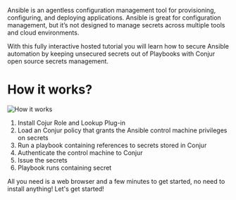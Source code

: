 Ansible is an agentless configuration management tool for provisioning, configuring, and deploying applications. Ansible is great for configuration management, but it’s not designed to manage secrets across multiple tools and cloud environments.

With this fully interactive hosted tutorial you will learn how to secure Ansible automation by keeping unsecured secrets out of Playbooks with Conjur open source secrets management.

# How it works?

![How it works](https://raw.githubusercontent.com/quincycheng/katacoda-scenarios/master/conjur-ansible-ssh/media/ansible.svg)

1. Install Cojur Role and Lookup Plug-in
2. Load an Conjur policy that grants the Ansible control machine privileges on secrets
3. Run a playbook containing references to secrets stored in Conjur
4. Authenticate the control machine to Conjur
5. Issue the secrets
6. Playbook runs containing secret

All you need is a web browser and a few minutes to get started, no need to install anything!
Let's get started!
